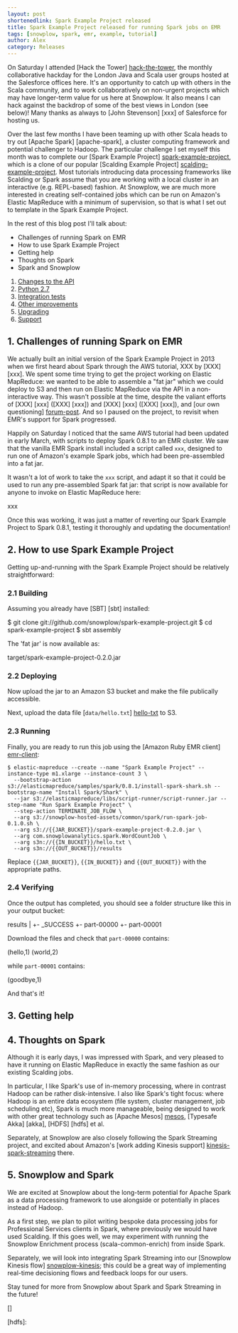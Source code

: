 ```yaml
---
layout: post
shortenedlink: Spark Example Project released
title: Spark Example Project released for running Spark jobs on EMR
tags: [snowplow, spark, emr, example, tutorial]
author: Alex
category: Releases
---
```


On Saturday I attended [Hack the Tower] [hack-the-tower], the monthly collaborative hackday for the London Java and Scala user groups hosted at the Salesforce offices here. It's an opportunity to catch up with others in the Scala community, and to work collaboratively on non-urgent projects which may have longer-term value for us here at Snowplow. It also means I can hack against the backdrop of some of the best views in London (see below)! Many thanks as always to [John Stevenson] [xxx] of Salesforce for hosting us. 

Over the last few months I have been teaming up with other Scala heads to try out [Apache Spark] [apache-spark], a cluster computing framework and potential challenger to Hadoop. The particular challenge I set myself this month was to complete our [Spark Example Project] [spark-example-project], which is a clone of our popular [Scalding Example Project] [scalding-example-project]. Most tutorials introducing data processing frameworks like Scalding or Spark assume that you are working with a local cluster in an interactive (e.g. REPL-based) fashion. At Snowplow, we are much more interested in creating self-contained jobs which can be run on Amazon's Elastic MapReduce with a minimum of supervision, so that is what I set out to template in the Spark Example Project.

In the rest of this blog post I'll talk about:

* Challenges of running Spark on EMR
* How to use Spark Example Project
* Getting help
* Thoughts on Spark
* Spark and Snowplow

1. [Changes to the API](/blog/2014/04/15/snowplow-python-tracker-0.2.0-released/#api)
2. [Python 2.7](/blog/2014/04/15/snowplow-python-tracker-0.2.0-released/#compatibility)
3. [Integration tests](/blog/2014/04/15/snowplow-python-tracker-0.2.0-released/#tests)
4. [Other improvements](/blog/2014/04/15/snowplow-python-tracker-0.2.0-released/#other)
5. [Upgrading](/blog/2014/04/15/snowplow-python-tracker-0.2.0-released/#upgrading)
6. [Support](/blog/2014/04/15/snowplow-python-tracker-0.2.0-released/#support)

<!--more-->

<div class="html">
<h2><a name="challenges">1. Challenges of running Spark on EMR</a></h2>
</div>

We actually built an initial version of the Spark Example Project in 2013 when we first heard about Spark through the AWS tutorial, XXX by [XXX] [xxx]. We spent some time trying to get the project working on Elastic MapReduce: we wanted to be able to assemble a "fat jar" which we could deploy to S3 and then run on Elastic MapReduce via the API in a non-interactive way. This wasn't possible at the time, despite the valiant efforts of [XXX] [xxx] ([XXX] [xxx]) and [XXX] [xxx] ([XXX] [xxx]), and [our own questioning] [forum-post]. And so I paused on the project, to revisit when EMR's support for Spark progressed.

Happily on Saturday I noticed that the same AWS tutorial had been updated in early March, with scripts to deploy Spark 0.8.1 to an EMR cluster. We saw that the vanilla EMR Spark install included a script called `xxx`, designed to run one of Amazon's example Spark jobs, which had been pre-assembled into a fat jar.

It wasn't a lot of work to take the `xxx` script, and adapt it so that it could be used to run any pre-assembled Spark fat jar: that script is now available for anyone to invoke on Elastic MapReduce here:

xxx

Once this was working, it was just a matter of reverting our Spark Example Project to Spark 0.8.1, testing it thoroughly and updating the documentation!

<div class="html">
<h2><a name="usage">2. How to use Spark Example Project</a></h2>
</div>

Getting up-and-running with the Spark Example Project should be relatively straightforward:

<div class="html">
<h3>2.1 Building</h3>
</div>

Assuming you already have [SBT] [sbt] installed:

$ git clone git://github.com/snowplow/spark-example-project.git
$ cd spark-example-project
$ sbt assembly

The 'fat jar' is now available as:

target/spark-example-project-0.2.0.jar

<div class="html">
<h3>2.2 Deploying</h3>
</div>

Now upload the jar to an Amazon S3 bucket and make the file publically accessible.

Next, upload the data file [`data/hello.txt`] [hello-txt] to S3.

<div class="html">
<h3>2.3 Running</h3>
</div>

Finally, you are ready to run this job using the [Amazon Ruby EMR client] [emr-client]:

```
$ elastic-mapreduce --create --name "Spark Example Project" --instance-type m1.xlarge --instance-count 3 \
  --bootstrap-action s3://elasticmapreduce/samples/spark/0.8.1/install-spark-shark.sh --bootstrap-name "Install Spark/Shark" \
  --jar s3://elasticmapreduce/libs/script-runner/script-runner.jar --step-name "Run Spark Example Project" \
  --step-action TERMINATE_JOB_FLOW \
  --arg s3://snowplow-hosted-assets/common/spark/run-spark-job-0.1.0.sh \
  --arg s3://{{JAR_BUCKET}}/spark-example-project-0.2.0.jar \
  --arg com.snowplowanalytics.spark.WordCountJob \
  --arg s3n://{{IN_BUCKET}}/hello.txt \
  --arg s3n://{{OUT_BUCKET}}/results
```

Replace `{{JAR_BUCKET}}`, `{{IN_BUCKET}}` and `{{OUT_BUCKET}}` with the appropriate paths.

<div class="html">
<h3>2.4 Verifying</h3>
</div>

Once the output has completed, you should see a folder structure like this in your output bucket:

 results
 |
 +- _SUCCESS
 +- part-00000
 +- part-00001

Download the files and check that `part-00000` contains:

(hello,1)
(world,2)

while `part-00001` contains:

(goodbye,1)

And that's it!

<div class="html">
<h2><a name="help">3. Getting help</a></h2>
</div>

<div class="html">
<h2><a name="spark-thoughts">4. Thoughts on Spark</a></h2>
</div>

Although it is early days, I was impressed with Spark, and very pleased to have it running on Elastic MapReduce in exactly the same fashion as our existing Scalding jobs.

In particular, I like Spark's use of in-memory processing, where in contrast Hadoop can be rather disk-intensive. I also like Spark's tight focus: where Hadoop is an entire data ecosystem (file system, cluster management, job scheduling etc), Spark is much more manageable, being designed to work with other great technology such as [Apache Mesos] [mesos], [Typesafe Akka] [akka], [HDFS] [hdfs] et al.

Separately, at Snowplow are also closely following the Spark Streaming project, and excited about Amazon's [work adding Kinesis support] [kinesis-spark-streaming] there.

<div class="html">
<h2><a name="snowplow-spark">5. Snowplow and Spark</a></h2>
</div>

We are excited at Snowplow about the long-term potential for Apache Spark as a data processing framework to use alongside or potentially in places instead of Hadoop.

As a first step, we plan to pilot writing bespoke data processing jobs for Professional Services clients in Spark, where previously we would have used Scalding. If this goes well, we may experiment with running the Snowplow Enrichment process (scala-common-enrich) from inside Spark.

Separately, we will look into integrating Spark Streaming into our [Snowplow Kinesis flow] [snowplow-kinesis]; this could be a great way of implementing real-time decisioning flows and feedback loops for our users.

Stay tuned for more from Snowplow about Spark and Spark Streaming in the future!

[hack-the-tower]: http://www.hackthetower.co.uk/
[hack-the-tower-apr]: http://www.meetup.com/london-scala/events/173280452/
[]

[forum-post]: xxx
[emr]: http://aws.amazon.com/elasticmapreduce/
[spark-example-project]: https://github.com/snowplow/spark-example-project
[scalding-example-project]: https://github.com/snowplow/scalding-example-project

[mesos]: 
[akka]: 
[hdfs]: 

[kinesis-spark-streaming]: xxx


[snowplow-kinesis]: xxx

[hello-txt]: https://github.com/snowplow/spark-example-project/raw/master/data/hello.txt
[emr-client]: http://aws.amazon.com/developertools/2264

